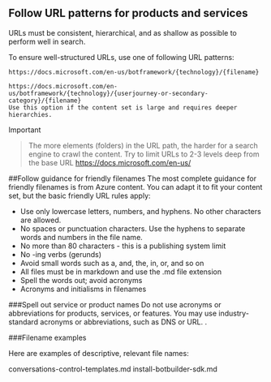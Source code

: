 ## Follow URL patterns for products and services

URLs must be consistent, hierarchical, and as shallow as possible to perform well in search.

To ensure well-structured URLs, use one of following URL patterns:


    https://docs.microsoft.com/en-us/botframework/{technology}/{filename}

    https://docs.microsoft.com/en-us/botframework/{technology}/{userjourney-or-secondary-category}/{filename}
    Use this option if the content set is large and requires deeper hierarchies.

>[!IMPORTANT]

> The more elements (folders) in the URL path, the harder for a search engine to crawl the content. Try to limit URLs to 2-3 levels deep from the base URL https://docs.microsoft.com/en-us/

##Follow guidance for friendly filenames
The most complete guidance for friendly filenames is from Azure content. You can adapt it to fit your content set, but the basic friendly URL rules apply:

- Use only lowercase letters, numbers, and hyphens. No other characters are allowed.
- No spaces or punctuation characters. Use the hyphens to separate words and numbers in the file name.
- No more than 80 characters - this is a publishing system limit
- No -ing verbs (gerunds)
- Avoid small words such as a, and, the, in, or, and so on
- All files must be in markdown and use the .md file extension
- Spell the words out; avoid acronyms
- Acronyms and initialisms in filenames

###Spell out service or product names
Do not use acronyms or abbreviations for products, services, or features.
You may use industry-standard acronyms or abbreviations, such as DNS or URL. .

###Filename examples

Here are examples of descriptive, relevant file names:

conversations-control-templates.md
install-botbuilder-sdk.md
